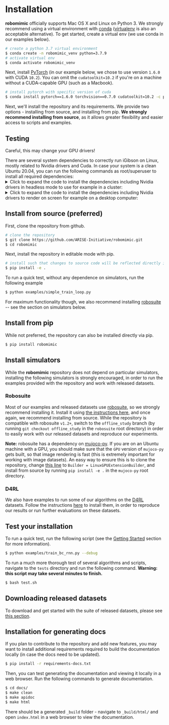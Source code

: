 # Installation

**robomimic** officially supports Mac OS X and Linux on Python 3. We strongly recommend using a virtual environment with [conda](https://www.anaconda.com/products/individual) ([virtualenv](https://virtualenv.pypa.io/en/latest/) is also an acceptable alternative). To get started, create a virtual env (we use conda in our examples below).

```sh
# create a python 3.7 virtual environment
$ conda create -n robomimic_venv python=3.7.9
# activate virtual env
$ conda activate robomimic_venv
```

Next, install [PyTorch](https://pytorch.org/) (in our example below, we chose to use version `1.6.0` with CUDA `10.2`). You can omit the `cudatoolkit=10.2` if you're on a machine without a CUDA-capable GPU (such as a Macbook).

```sh
# install pytorch with specific version of cuda
$ conda install pytorch==1.6.0 torchvision==0.7.0 cudatoolkit=10.2 -c pytorch
```

Next, we'll install the repository and its requirements. We provide two options - installing from source, and installing from pip. **We strongly recommend installing from source**, as it allows greater flexibility and easier access to scripts and examples.

## Testing
<div class="admonition important">
<p class="admonition-title">Careful, this may change your GPU drivers!</p>
There are several system dependencies to correctly run iGibson on Linux, mostly related to Nvidia drivers and Cuda.
In case your system is a clean Ubuntu 20.04, you can run the following commands as root/superuser to install all required dependencies:

<details>
  <summary>Click to expand the code to install the dependencies including Nvidia drivers in headless mode to use for example in a cluster:</summary>
<p>

```bash
# Add the nvidia ubuntu repositories
apt-get update && apt-get install -y --no-install-recommends \
    gnupg2 curl ca-certificates && \
    curl -fsSL https://developer.download.nvidia.com/compute/cuda/repos/ubuntu2004/x86_64/7fa2af80.pub | apt-key add - && \
    echo "deb https://developer.download.nvidia.com/compute/cuda/repos/ubuntu2004/x86_64 /" > /etc/apt/sources.list.d/cuda.list && \
    echo "deb https://developer.download.nvidia.com/compute/machine-learning/repos/ubuntu2004/x86_64 /" > /etc/apt/sources.list.d/nvidia-ml.list

# The following cuda libraries are required to compile igibson
apt-get update && apt-get update && apt-get install -y --no-install-recommends \
    nvidia-headless-470 \
    cuda-cudart-11-1=11.1.74-1 \
    cuda-compat-11-1 \
    cuda-command-line-tools-11-1=11.1.1-1 \
    cuda-libraries-dev-11-1=11.1.1-1 \

# For building and running igibson
apt-get update && apt-get install -y --no-install-recommends \
    cmake \
    git \
    g++ \
    libegl-dev
```
</p>
</details>
<details>
  <summary>Click to expand the code to install the dependencies including Nvidia drivers to render on screen for example on a desktop computer:</summary>
<p>

```bash
# Add the nvidia ubuntu repositories
apt-get update && apt-get install -y --no-install-recommends \
    gnupg2 curl ca-certificates && \
    curl -fsSL https://developer.download.nvidia.com/compute/cuda/repos/ubuntu2004/x86_64/7fa2af80.pub | apt-key add - && \
    echo "deb https://developer.download.nvidia.com/compute/cuda/repos/ubuntu2004/x86_64 /" > /etc/apt/sources.list.d/cuda.list && \
    echo "deb https://developer.download.nvidia.com/compute/machine-learning/repos/ubuntu2004/x86_64 /" > /etc/apt/sources.list.d/nvidia-ml.list

# The following cuda libraries are required to compile igibson
apt-get update && apt-get update && apt-get install -y --no-install-recommends \
    xserver-xorg-video-nvidia-470 \
    cuda-cudart-11-1=11.1.74-1 \
    cuda-compat-11-1 \
    cuda-command-line-tools-11-1=11.1.1-1 \
    cuda-libraries-dev-11-1=11.1.1-1 \

# For building and running igibson
apt-get update && apt-get install -y --no-install-recommends \
    cmake \
    git \
    g++ \
    libegl-dev
```

</p>
</details>

</div>

## Install from source (preferred)

First, clone the repository from github.

```sh
# clone the repository
$ git clone https://github.com/ARISE-Initiative/robomimic.git
$ cd robomimic
```

Next, install the repository in editable mode with pip.

```sh
# install such that changes to source code will be reflected directly in the installation
$ pip install -e .
```

To run a quick test, without any dependence on simulators, run the following example

```sh
$ python examples/simple_train_loop.py
```

For maximum functionality though, we also recommend installing [robosuite](https://robosuite.ai/) -- see the section on simulators below.

## Install from pip

While not preferred, the repository can also be installed directly via pip.

```sh
$ pip install robomimic
```

## Install simulators

While the **robomimic** repository does not depend on particular simulators, installing the following simulators is strongly encouraged, in order to run the examples provided with the repository and work with released datasets.

### Robosuite

Most of our examples and released datasets use [robosuite](https://robosuite.ai/), so we strongly recommend installing it. Install it using [the instructions here](https://robosuite.ai/docs/installation.html), and once again, we recommend installing from source. While the repository is compatible with robosuite `v1.2+`, switch to the `offline_study` branch (by running `git checkout offline_study` in the `robosuite` root directory) in order to easily work with our released datasets and reproduce our experiments.

**Note:** robosuite has a dependency on [mujoco-py](https://github.com/openai/mujoco-py). If you are on an Ubuntu machine with a GPU, you should make sure that the `GPU` version of `mujoco-py` gets built, so that image rendering is fast (this is extremely important for working with image datasets). An easy way to ensure this is to clone the repository, change [this line](https://github.com/openai/mujoco-py/blob/4830435a169c1f3e3b5f9b58a7c3d9c39bdf4acb/mujoco_py/builder.py#L74) to `Builder = LinuxGPUExtensionBuilder`, and install from source by running `pip install -e .` in the `mujoco-py` root directory.

### D4RL

We also have examples to run some of our algorithms on the [D4RL](https://arxiv.org/abs/2004.07219) datasets. Follow the instructions [here](https://github.com/rail-berkeley/d4rl) to install them, in order to reproduce our results or run further evaluations on these datasets.

## Test your installation

To run a quick test, run the following script (see the [Getting Started](./quickstart.html#run-a-quick-example) section for more information).

```sh
$ python examples/train_bc_rnn.py --debug
```

To run a much more thorough test of several algorithms and scripts, navigate to the `tests` directory and run the following command. **Warning: this script may take several minutes to finish.**

```sh
$ bash test.sh
```

## Downloading released datasets

To download and get started with the suite of released datasets, please see [this section](./results.html#downloading-released-datasets).

## Installation for generating docs

If you plan to contribute to the repository and add new features, you may want to install additional requirements required to build the documentation locally (in case the docs need to be updated).

```sh
$ pip install -r requirements-docs.txt
```

Then, you can test generating the documentation and viewing it locally in a web browser. Run the following commands to generate documentation.

```sh
$ cd docs/
$ make clean
$ make apidoc
$ make html
```

There should be a generated `_build` folder - navigate to `_build/html/` and open `index.html` in a web browser to view the documentation.